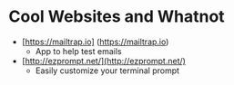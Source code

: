 # Cool Websites and Whatnot

* [https://mailtrap.io] (https://mailtrap.io)
  * App to help test emails
* [http://ezprompt.net/](http://ezprompt.net/)
  * Easily customize your terminal prompt
